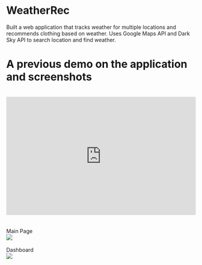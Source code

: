 # WeatherRec 
Built a web application that tracks weather for multiple locations and recommends clothing based on weather. Uses Google Maps API and Dark Sky API to search location and find weather. 
<br/>
# A previous demo on the application and screenshots 
<br />
<div style="width: 100%; height: 0px; position: relative; padding-bottom: 62.500%;"><iframe src="https://streamable.com/s/j9q25/nzgw" frameborder="0" width="100%" height="100%" allowfullscreen style="width: 100%; height: 100%; position: absolute;"></iframe></div><br /> 
<br />
Main Page <br/>
<img src="https://i.imgur.com/jlJ7jLe.png"/>
<br />
<br />
Dashboard <br/>
<img src="https://i.imgur.com/6X1JkQ4.png"/>

